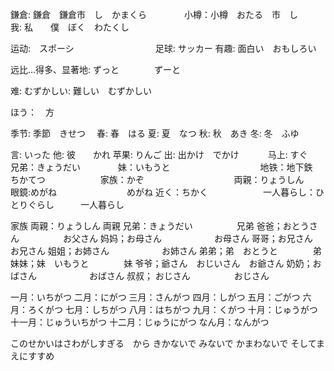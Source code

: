 鎌倉: 鎌倉　鎌倉市　し　かまくら　　　　
小樽：小樽　おたる　市　し　　　　　　　
我: 私　　僕　ぼく　わたくし　　　　　　


运动:　スポーシ　　　　　　　　　
足球: サッカー
有趣: 面白い　おもしろい　　　　　　

远比...得多、显著地: ずっと　　　　ずーと

难: むずかしい: 難しい　むずかしい　　

ほう：　方　　　　　　　　　　　

季节:  季節　きせつ　
春: 春　はる
夏: 夏　なつ
秋: 秋　あき
冬: 冬　ふゆ

言: いった
他: 彼　　かれ
苹果: りんご
出: 出かけ　でかけ　　　
马上: すぐ　　　　　　　　
兄弟：きょうだい　　　　
妹：いもうと　　　　　　　　　　
地铁：地下鉄　ちかてつ　　　　　　
家族：かぞ　　　　　　　　　　
両親：りょうしん　　　　　　　　　
眼鏡:めがね　　　　　　　　めがね
近く：ちかく　　　　　　
一人暮らし：ひとりぐらし　　　一人暮らし


家族
両親：りょうしん         両親
兄弟：きょうだい　　　　　兄弟
爸爸；おとうさん　　　　　お父さん
妈妈；お母さん　　　　　　お母さん
哥哥；お兄さん　　　　　　お兄さん
姐姐；お姉さん　　　　　　お姉さん
弟弟；弟　おとうと　　　　弟　
妹妹；妹　いもうと　　　　妹
爷爷；爺さん　おじいさん　お爺さん
奶奶；おばさん　　　　　　おばさん
叔叔； おじさん　　　　　おじさん


一月：いちがつ
二月：にがつ
三月：さんがつ
四月：しがつ
五月：ごがつ
六月：ろくがつ
七月：しちがつ
八月：はちがつ
九月：くがつ
十月：じゅうがつ
十一月：じゅういちがつ
十二月：じゅうにがつ
なん月：なんがつ



このせかいはさわがしすぎる　から
きかないで
みないで
かまわないで
そしてまえにすすめ




